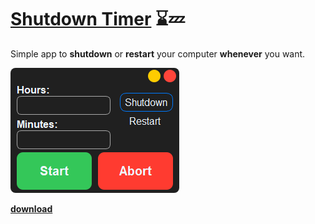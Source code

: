 # [Shutdown Timer](https://dogukanurker.com/shutdowntimer) ⌛💤

Simple app to **shutdown** or **restart** your computer **whenever** you want.

![shutdowntimer](shutdowntimer.png)

[**download**](https://github.com/DogukanUrker/shutdowntimer/releases/download/v1/ShutdownTimer.exe)

